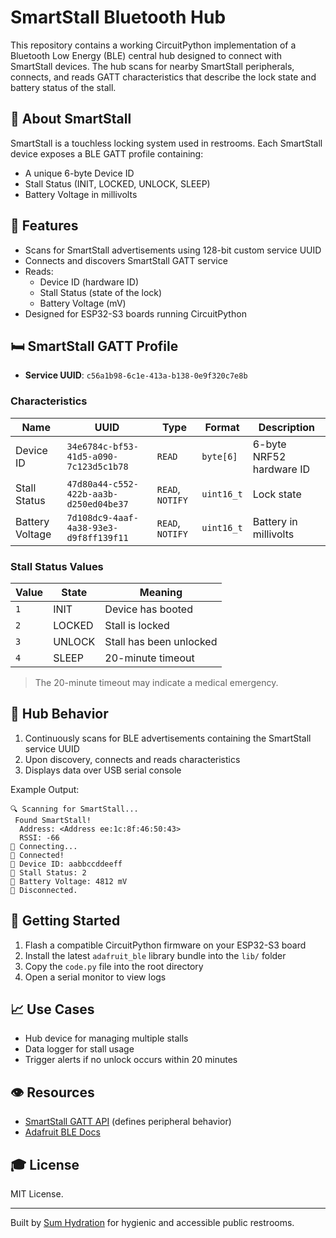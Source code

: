 # SmartStall Bluetooth Hub

This repository contains a working CircuitPython implementation of a Bluetooth Low Energy (BLE) central hub designed to connect with SmartStall devices. The hub scans for nearby SmartStall peripherals, connects, and reads GATT characteristics that describe the lock state and battery status of the stall.

## 📃 About SmartStall
SmartStall is a touchless locking system used in restrooms. Each SmartStall device exposes a BLE GATT profile containing:

- A unique 6-byte Device ID
- Stall Status (INIT, LOCKED, UNLOCK, SLEEP)
- Battery Voltage in millivolts

## 🚀 Features
- Scans for SmartStall advertisements using 128-bit custom service UUID
- Connects and discovers SmartStall GATT service
- Reads:
  - Device ID (hardware ID)
  - Stall Status (state of the lock)
  - Battery Voltage (mV)
- Designed for ESP32-S3 boards running CircuitPython

## 🛏️ SmartStall GATT Profile
- **Service UUID**: `c56a1b98-6c1e-413a-b138-0e9f320c7e8b`

### Characteristics

| Name            | UUID                                   | Type            | Format     | Description |
|-----------------|----------------------------------------|------------------|------------|-------------|
| Device ID       | `34e6784c-bf53-41d5-a090-7c123d5c1b78` | `READ`           | `byte[6]`  | 6-byte NRF52 hardware ID |
| Stall Status    | `47d80a44-c552-422b-aa3b-d250ed04be37` | `READ`, `NOTIFY` | `uint16_t` | Lock state |
| Battery Voltage | `7d108dc9-4aaf-4a38-93e3-d9f8ff139f11` | `READ`, `NOTIFY` | `uint16_t` | Battery in millivolts |

### Stall Status Values

| Value | State         | Meaning |
|-------|---------------|---------|
| `1`   | INIT          | Device has booted |
| `2`   | LOCKED        | Stall is locked |
| `3`   | UNLOCK        | Stall has been unlocked |
| `4`   | SLEEP         | 20-minute timeout |

> The 20-minute timeout may indicate a medical emergency.

## 🔌 Hub Behavior
1. Continuously scans for BLE advertisements containing the SmartStall service UUID
2. Upon discovery, connects and reads characteristics
3. Displays data over USB serial console

Example Output:
```
🔍 Scanning for SmartStall...
️ Found SmartStall!
  Address: <Address ee:1c:8f:46:50:43>
  RSSI: -66
🔗 Connecting...
📡 Connected!
🔹 Device ID: aabbccddeeff
🔹 Stall Status: 2
🔹 Battery Voltage: 4812 mV
🔌 Disconnected.
```

## 🚀 Getting Started
1. Flash a compatible CircuitPython firmware on your ESP32-S3 board
2. Install the latest `adafruit_ble` library bundle into the `lib/` folder
3. Copy the `code.py` file into the root directory
4. Open a serial monitor to view logs

## 📈 Use Cases
- Hub device for managing multiple stalls
- Data logger for stall usage
- Trigger alerts if no unlock occurs within 20 minutes

## 👁️ Resources
- [SmartStall GATT API](../SmartStall_API.md) (defines peripheral behavior)
- [Adafruit BLE Docs](https://docs.circuitpython.org/projects/ble/en/latest/)

## 🎓 License
MIT License.

---

Built by [Sum Hydration](https://www.sumhydration.com) for hygienic and accessible public restrooms.
